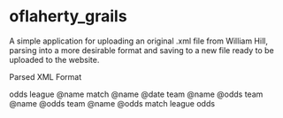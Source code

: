 oflaherty_grails
================

A simple application for uploading an original .xml file from William Hill, parsing into a more desirable format and saving to a new file ready to be uploaded to the website.


Parsed XML Format

odds
  league @name
     match @name @date
        team @name @odds
        team @name @odds
        team @name @odds
      match
   league
odds
    
